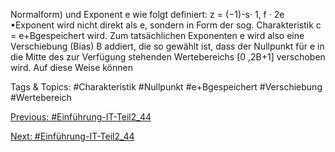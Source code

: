 Normalform) und Exponent e wie folgt definiert:
z = (−1)-s· 1, f · 2e
•Exponent wird nicht direkt als e, sondern in Form der sog. Charakteristik c = e+Bgespeichert wird. Zum 
tatsächlichen Exponenten e wird also eine Verschiebung (Bias) B addiert, die so gewählt ist, dass der Nullpunkt 
für e in die Mitte des zur Verfügung stehenden Wertebereichs [0 ,2B+1] verschoben wird. Auf diese Weise können 

   Tags & Topics:
   #Charakteristik
   #Nullpunkt
   #e+Bgespeichert
   #Verschiebung
   #Wertebereich

[Previous: #Einführung-IT-Teil2_44](Einführung-IT-Teil2_44.md)

[Next: #Einführung-IT-Teil2_44](Einführung-IT-Teil2_44.md)